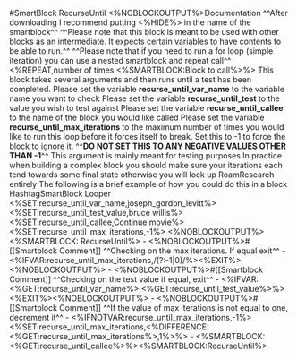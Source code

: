 #SmartBlock RecurseUntil
  <%NOBLOCKOUTPUT%>Documentation
     ^^After downloading I recommend putting <%HIDE%> in the name of the smartblock^^
     ^^Please note that this block is meant to be used with other blocks as an intermediate. It expects certain variables to have contents to be able to run.^^
     ^^Please note that if you need to run a for loop (simple iteration) you can use a nested smartblock and repeat call^^
        <%REPEAT,number of times,<%SMARTBLOCK:Block to call%>%>
     This block takes several arguments and then runs until a test has been completed.
        Please set the variable **recurse_until_var_name** to the variable name you want to check
        Please set the variable **recurse_until_test** to the value you wish to test against
        Please set the variable **recurse_until_callee** to the name of the block you would like called
        Please set the variable **recurse_until_max_iterations** to the maximum number of times
        you would like to run this loop before it forces itself to break. Set this to -1 to force the 
        block to ignore it. ^^**DO NOT SET THIS TO ANY NEGATIVE VALUES OTHER THAN -1**^^
            This argument is mainly meant for testing purposes
            In practice when building a complex block you should make sure your iterations each tend towards some final state otherwise you will lock up RoamResearch entirely
        The following is a brief example of how you could do this in a block
          HashtagSmartBlock Looper
             <%SET:recurse_until_var_name,joseph_gordon_levitt%>
             <%SET:recurse_until_test_value,bruce willis%> 
             <%SET:recurse_until_callee,Continue movie%>
             <%SET:recurse_until_max_iterations,-1%>
             <%NOBLOCKOUTPUT%>
             <%SMARTBLOCK: RecurseUntil%>
    - <%NOBLOCKOUTPUT%>#[[Smartblock Comment]] ^^Checking on the max iterations. If equal exit^^
    - <%IFVAR:recurse_until_max_iterations,/(?:-1|0)/%><%EXIT%><%NOBLOCKOUTPUT%>
    - <%NOBLOCKOUTPUT%>#[[Smartblock Comment]] ^^Checking on the test value if equal, exit^^
    - <%IFVAR:<%GET:recurse_until_var_name%>,<%GET:recurse_until_test_value%>%><%EXIT%><%NOBLOCKOUTPUT%>
    - <%NOBLOCKOUTPUT%>#[[Smartblock Comment]] ^^If the value of max iterations is not equal to one, decrement it^^
    - <%IFNOTVAR:recurse_until_max_iterations,-1%><%SET:recurse_until_max_iterations,<%DIFFERENCE:<%GET:recurse_until_max_iterations%>,1%>%>
    - <%SMARTBLOCK:<%GET:recurse_until_callee%>%><%SMARTBLOCK:RecurseUntil%>
